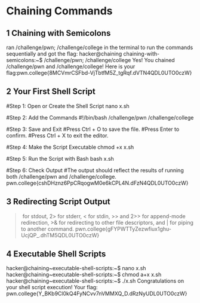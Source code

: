 # Chaining Commands

## 1 Chaining with Semicolons
ran /challenge/pwn; /challenge/college in the terminal to run the commands sequentially and got the flag:
hacker@chaining chaining-with-semicolons:~$ /challenge/pwn; /challenge/college
Yes! You chained /challenge/pwn and /challenge/college! 
Here is your flag:pwn.college{8MCVmrCSFbd-VjTbtfM5Z_tgRqf.dVTN4QDL0UTO0czW}

## 2 Your First Shell Script
#Step 1: Open or Create the Shell Script
nano x.sh

#Step 2: Add the Commands
#!/bin/bash
/challenge/pwn
/challenge/college

#Step 3: Save and Exit
#Press Ctrl + O to save the file.
#Press Enter to confirm.
#Press Ctrl + X to exit the editor.

#Step 4: Make the Script Executable
chmod +x x.sh

#Step 5: Run the Script with Bash
bash x.sh

#Step 6: Check Output
#The output should reflect the results of running both /challenge/pwn and /challenge/college.
pwn.college{cshDHznz6PpCRqogwM0e6kCPL4N.dFzN4QDL0UTO0czW}

## 3 Redirecting Script Output
> for stdout, 2> for stderr, < for stdin, >> and 2>> for append-mode redirection, >& for redirecting to other file descriptors, and | for piping to another command.
pwn.college{gFYPWTTyZezwfiux1ghu-UcjQP_.dhTM5QDL0UTO0czW}

## 4 Executable Shell Scripts
hacker@chaining~executable-shell-scripts:~$ nano x.sh
hacker@chaining~executable-shell-scripts:~$ chmod a+x x.sh
hacker@chaining~executable-shell-scripts:~$ ./x.sh
Congratulations on your shell script execution! Your flag:
pwn.college{Y_BKb9Cl0kQ4FyNCvv7nVMMXQ_D.dRzNyUDL0UTO0czW}
